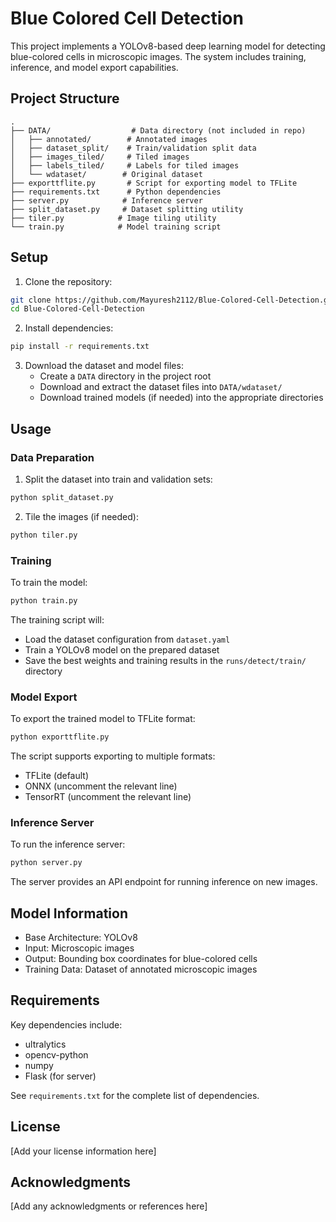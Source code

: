 # Blue Colored Cell Detection

This project implements a YOLOv8-based deep learning model for detecting blue-colored cells in microscopic images. The system includes training, inference, and model export capabilities.

## Project Structure

```
.
├── DATA/                  # Data directory (not included in repo)
│   ├── annotated/        # Annotated images
│   ├── dataset_split/    # Train/validation split data
│   ├── images_tiled/     # Tiled images
│   ├── labels_tiled/     # Labels for tiled images
│   └── wdataset/        # Original dataset
├── exporttflite.py       # Script for exporting model to TFLite
├── requirements.txt      # Python dependencies
├── server.py            # Inference server
├── split_dataset.py     # Dataset splitting utility
├── tiler.py            # Image tiling utility
└── train.py            # Model training script
```

## Setup

1. Clone the repository:
```bash
git clone https://github.com/Mayuresh2112/Blue-Colored-Cell-Detection.git
cd Blue-Colored-Cell-Detection
```

2. Install dependencies:
```bash
pip install -r requirements.txt
```

3. Download the dataset and model files:
   - Create a `DATA` directory in the project root
   - Download and extract the dataset files into `DATA/wdataset/`
   - Download trained models (if needed) into the appropriate directories

## Usage

### Data Preparation

1. Split the dataset into train and validation sets:
```bash
python split_dataset.py
```

2. Tile the images (if needed):
```bash
python tiler.py
```

### Training

To train the model:
```bash
python train.py
```

The training script will:
- Load the dataset configuration from `dataset.yaml`
- Train a YOLOv8 model on the prepared dataset
- Save the best weights and training results in the `runs/detect/train/` directory

### Model Export

To export the trained model to TFLite format:
```bash
python exporttflite.py
```

The script supports exporting to multiple formats:
- TFLite (default)
- ONNX (uncomment the relevant line)
- TensorRT (uncomment the relevant line)

### Inference Server

To run the inference server:
```bash
python server.py
```

The server provides an API endpoint for running inference on new images.

## Model Information

- Base Architecture: YOLOv8
- Input: Microscopic images
- Output: Bounding box coordinates for blue-colored cells
- Training Data: Dataset of annotated microscopic images

## Requirements

Key dependencies include:
- ultralytics
- opencv-python
- numpy
- Flask (for server)

See `requirements.txt` for the complete list of dependencies.

## License

[Add your license information here]

## Acknowledgments

[Add any acknowledgments or references here]
